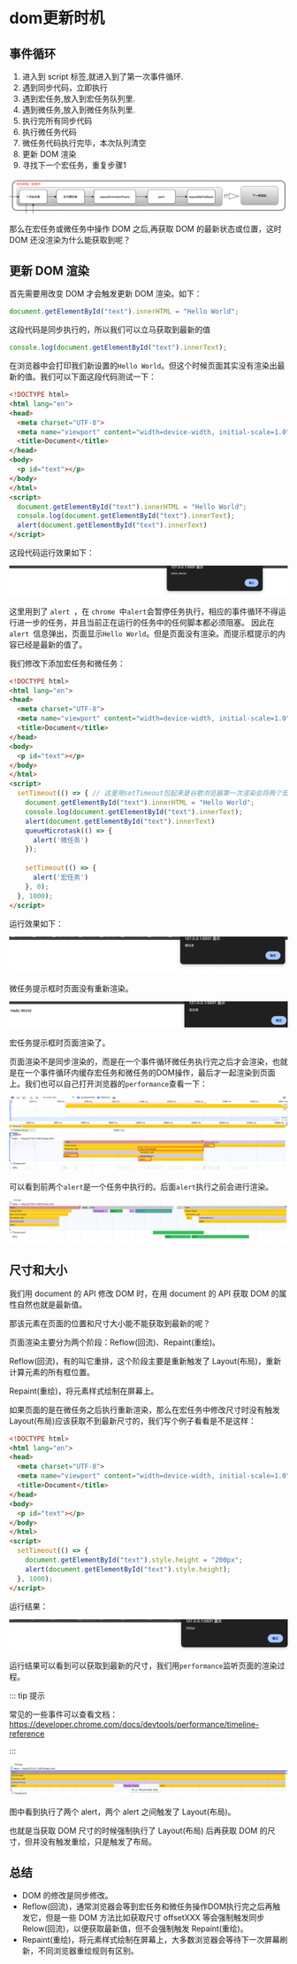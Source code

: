 # dom更新时机

## 事件循环

1. 进入到 script 标签,就进入到了第一次事件循环.
2. 遇到同步代码，立即执行
3. 遇到宏任务,放入到宏任务队列里.
4. 遇到微任务,放入到微任务队列里.
5. 执行完所有同步代码
6. 执行微任务代码
7. 微任务代码执行完毕，本次队列清空
8. 更新 DOM 渲染
9. 寻找下一个宏任务，重复步骤1

![image-20241119121220179](./assets/image-20241119121220179.png)

那么在宏任务或微任务中操作 DOM 之后,再获取 DOM 的最新状态或位置，这时 DOM 还没渲染为什么能获取到呢？

## 更新 DOM 渲染

首先需要用改变 DOM 才会触发更新 DOM 渲染。如下：

```js
document.getElementById("text").innerHTML = "Hello World";
```

这段代码是同步执行的，所以我们可以立马获取到最新的值

```js
console.log(document.getElementById("text").innerText);
```

在浏览器中会打印我们新设置的`Hello World`。但这个时候页面其实没有渲染出最新的值。我们可以下面这段代码测试一下：

```html
<!DOCTYPE html>
<html lang="en">
<head>
  <meta charset="UTF-8">
  <meta name="viewport" content="width=device-width, initial-scale=1.0">
  <title>Document</title>
</head>
<body>
  <p id="text"></p>
</body>
</html>
<script>
  document.getElementById("text").innerHTML = "Hello World";
  console.log(document.getElementById("text").innerText);
  alert(document.getElementById("text").innerText)
</script>

```

这段代码运行效果如下：

![image-20241119145405654](./assets/image-20241119145405654.png)

这里用到了 `alert `，在 `chrome `中` alert `会暂停任务执行，相应的事件循环不得运行进一步的任务，并且当前正在运行的任务中的任何脚本都必须阻塞。 因此在 `alert `信息弹出，页面显示`Hello World`。但是页面没有渲染。而提示框提示的内容已经是最新的值了。

我们修改下添加宏任务和微任务：

```html
<!DOCTYPE html>
<html lang="en">
<head>
  <meta charset="UTF-8">
  <meta name="viewport" content="width=device-width, initial-scale=1.0">
  <title>Document</title>
</head>
<body>
  <p id="text"></p>
</body>
</html>
<script>
  setTimeout(() => { // 这里用setTimeout包起来是谷歌浏览器第一次渲染会将两个宏任务一起执行了...
    document.getElementById("text").innerHTML = "Hello World";
    console.log(document.getElementById("text").innerText);
    alert(document.getElementById("text").innerText)
    queueMicrotask(() => {
      alert('微任务')
    });

    setTimeout(() => {
      alert('宏任务')
    }, 0);
  }, 1000);
</script>
```

运行效果如下：

![image-20241119150122687](./assets/image-20241119150122687.png)

微任务提示框时页面没有重新渲染。

![image-20241119150149124](./assets/image-20241119150149124.png)

宏任务提示框时页面渲染了。

页面渲染不是同步渲染的，而是在一个事件循环微任务执行完之后才会渲染，也就是在一个事件循环内缓存宏任务和微任务的DOM操作，最后才一起渲染到页面上。我们也可以自己打开浏览器的`performance`查看一下：

![image-20241119150348192](./assets/image-20241119150348192.png)

可以看到前两个`alert`是一个任务中执行的。后面`alert`执行之前会进行渲染。

![image-20241119151340477](./assets/image-20241119151340477.png)

## 尺寸和大小

我们用 document 的 API 修改 DOM 时，在用 document 的 API 获取 DOM 的属性自然也就是最新值。

那该元素在页面的位置和尺寸大小能不能获取到最新的呢？

页面渲染主要分为两个阶段：Reflow(回流)、Repaint(重绘)。

Reflow(回流)，有的叫它重排，这个阶段主要是重新触发了 Layout(布局)，重新计算元素的所有框位置。

Repaint(重绘)，将元素样式绘制在屏幕上。

如果页面的是在微任务之后执行重新渲染，那么在宏任务中修改尺寸时没有触发 Layout(布局)应该获取不到最新尺寸的，我们写个例子看看是不是这样：

```html
<!DOCTYPE html>
<html lang="en">
<head>
  <meta charset="UTF-8">
  <meta name="viewport" content="width=device-width, initial-scale=1.0">
  <title>Document</title>
</head>
<body>
  <p id="text"></p>
</body>
</html>
<script>
  setTimeout(() => {
    document.getElementById("text").style.height = "200px";
    alert(document.getElementById("text").style.height);
  }, 1000);
</script>

```

运行结果：

![image-20241119150730859](./assets/image-20241119150730859.png)

运行结果可以看到可以获取到最新的尺寸，我们用`performance`监听页面的渲染过程。

::: tip 提示

常见的一些事件可以查看文档：https://developer.chrome.com/docs/devtools/performance/timeline-reference

 :::

![image-20241119150919467](./assets/image-20241119150919467.png)

图中看到执行了两个 alert，两个 alert 之间触发了 Layout(布局)。

也就是当获取 DOM 尺寸的时候强制执行了 Layout(布局) 后再获取 DOM 的尺寸，但并没有触发重绘，只是触发了布局。

## 总结

- DOM 的修改是同步修改。
- Reflow(回流)，通常浏览器会等到宏任务和微任务操作DOM执行完之后再触发它，但是一些 DOM 方法比如获取尺寸 offsetXXX 等会强制触发同步 Relow(回流)，以便获取最新值，但不会强制触发 Repaint(重绘)。
- Repaint(重绘)，将元素样式绘制在屏幕上，大多数浏览器会等待下一次屏幕刷新，不同浏览器重绘规则有区别。